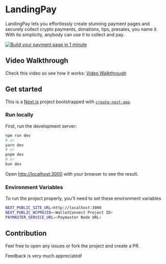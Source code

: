 # LandingPay
LandingPay lets you effortlessly create stunning payment pages and securely collect crypto payments, donations, tips, presales, you name it. With its simplicity, anybody can use it to collect and pay.

[![Build your payment page in 1 minute](https://landingpay.xyz/new.jpg)](https://landingpay.xyz/new)

## Video Walkthrough
Check this video so see how it works: [Video Walkthrough](https://www.loom.com/share/2fe745150cca4b588d50bf2c6e99dddd?sid=004a88ea-4edf-4d92-b2a3-0031ca493611)

## Get started
This is a [Next.js](https://nextjs.org/) project bootstrapped with [`create-next-app`](https://github.com/vercel/next.js/tree/canary/packages/create-next-app).

### Run locally
First, run the development server:

```bash
npm run dev
# or
yarn dev
# or
pnpm dev
# or
bun dev
```

Open [http://localhost:3000](http://localhost:3000) with your browser to see the result.

### Environment Variables
To run the project properly, you'll need to set these environment variables

```bash
NEXT_PUBLIC_SITE_URL=http://localhost:3000
NEXT_PUBLIC_WCPROJID=<WalletConnect Project ID>
PAYMASTER_SERVICE_URL=<Paymaster Node URL>
```

## Contribution
Feel free to open any issues or fork the project and create a PR.

Feedback is very much appreciated!
